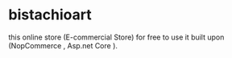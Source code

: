 # bistachioart
this online store (E-commercial Store) for free to use it built upon (NopCommerce ,  Asp.net Core ).
